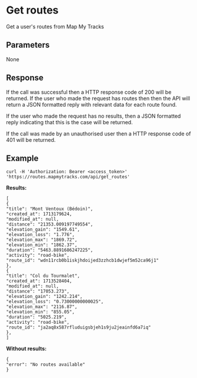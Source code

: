 Get routes
=========
Get a user's routes from Map My Tracks

Parameters
---
None

Response
---

If the call was successful then a HTTP response code of 200 will be returned. If the user who made the request has routes then then the API will return a JSON formatted reply with relevant data for each route found.

If the user who made the request has no results, then a JSON formatted reply indicating that this is the case will be returned.

If the call was made by an unauthorised user then a HTTP response code of 401 will be returned.

Example
---

````
curl -H 'Authorization: Bearer <access_token>' 'https://routes.mapmytracks.com/api/get_routes'
````

**Results:**
````
[
{
"title": "Mont Ventoux (Bédoin)",
"created_at": 1713179624,
"modified_at": null,
"distance": "21353.009197749554",
"elevation_gain": "1549.61",
"elevation_loss": "1.776",
"elevation_max": "1869.72",
"elevation_min": "1862.37",
"duration": "5463.8891686247225",
"activity": "road-bike",
"route_id": "wdn11rcb0b1iskjhdoijed3zzhcb1dwjef5m52ca96j1"
},
{
"title": "Col du Tourmalet",
"created_at": 1713528404,
"modified_at": null,
"distance": "17053.273",
"elevation_gain": "1242.214",
"elevation_loss": "0.73000000000025",
"elevation_max": "2116.87",
"elevation_min": "855.05",
"duration": "5025.219",
"activity": "road-bike",
"route_id": "ja2aq8x587rfluduigsbjeh1s9ju2jeainfd6a7iq"
},
]
````

**Without results:**
````
{
"error": "No routes available"
}
````
